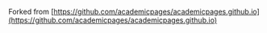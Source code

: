 Forked from [https://github.com/academicpages/academicpages.github.io](https://github.com/academicpages/academicpages.github.io)

